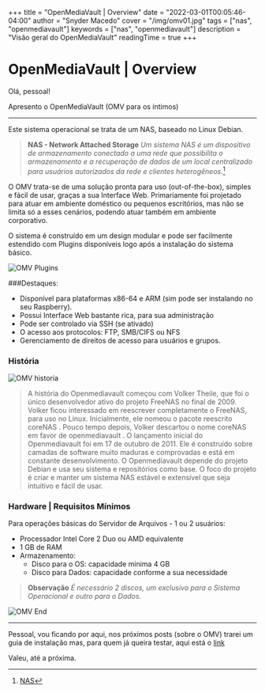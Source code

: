+++
title = "OpenMediaVault | Overview"
date = "2022-03-01T00:05:46-04:00"
author = "Snyder Macedo"
cover = "/img/omv01.jpg"
tags = ["nas", "openmediavault"]
keywords = ["nas", "openmediavault"]
description = "Visão geral do OpenMediaVault"
readingTime = true
+++

# OpenMediaVault | Overview

Olá, pessoal!

Apresento o OpenMediaVault (OMV para os íntimos)    

---

Este sistema operacional se trata de um NAS, baseado no Linux Debian.

> **NAS - Network Attached Storage**
>*Um sistema NAS é um dispositivo de armazenamento conectado a uma rede que possibilita o armazenamento e a recuperação de dados de um local centralizado para usuários autorizados da rede e clientes heterogêneos.*[^1]

O OMV trata-se de uma solução pronta para uso (out-of-the-box), simples e fácil de usar, graças a sua Interface Web. Primariamente foi projetado para atuar em ambiente doméstico ou pequenos escritórios, mas não se limita só a esses cenários, podendo atuar também em ambiente corporativo. 

O sistema é construído em um design modular e pode ser facilmente estendido com Plugins disponíveis logo após a instalação do sistema básico.

![OMV Plugins](http://www.openmediavault.org/wp-content/uploads/2021/11/omv6_plugins.png)

###Destaques:

- Disponível para plataformas x86-64 e ARM (sim pode ser instalando no seu Raspberry).
- Possui Interface Web bastante rica, para sua administração
- Pode ser controlado via SSH (se ativado)
- O acesso aos protocolos: FTP, SMB/CIFS ou NFS
- Gerenciamento de direitos de acesso para usuários e grupos.

### História                  

![OMV historia](https://www.openmediavault.org/wp-content/uploads/2021/11/omv6_login.png)

> A história do Openmediavault começou com Volker Theile, que foi o único desenvolvedor ativo do projeto FreeNAS no final de 2009. Volker ficou interessado em reescrever completamente o FreeNAS, para uso no Linux. Inicialmente, ele nomeou o pacote reescrito coreNAS . Pouco tempo depois, Volker descartou o nome coreNAS em favor de openmediavault . O lançamento inicial do Openmediavault foi em 17 de outubro de 2011. Ele é construído sobre camadas de software muito maduras e comprovadas e está em constante desenvolvimento. O Openmediavault depende do projeto Debian e usa seu sistema e repositórios como base. O foco do projeto é criar e manter um sistema NAS estável e extensível que seja intuitivo e fácil de usar.


### Hardware | Requisitos Mínimos
Para operações básicas do Servidor de Arquivos - 1 ou 2 usuários:
- Processador Intel Core 2 Duo ou AMD equivalente               
- 1 GB de RAM 
- Armazenamento:        
  - Disco para o OS: capacidade minima 4 GB
  - Disco para Dados: capacidade conforme a sua necessidade  

> **Observação**
> *É necessário 2 discos, um exclusivo para o Sistema Operacional e outro para o Dados.*

![OMV End](http://www.openmediavault.org/wp-content/uploads/2021/11/omv6_dashboard.png)

---

Pessoal, vou ficando por aqui, nos próximos posts (sobre o OMV) trarei um guia de instalação mas, para quem já queira testar, aqui está o [link]([https://www.openmediavault.org/](https://www.openmediavault.org/))

Valeu, até a próxima.

[^1]: [NAS](https://www.seagate.com/br/pt/tech-insights/what-is-nas-master-ti/)                                                                
